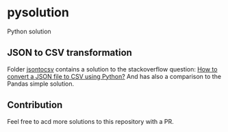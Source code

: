 # pysolution

Python solution
                                                                                                  
## JSON to CSV transformation
Folder [jsontocsv](jsontocsv) contains a solution to the stackoverflow question: [How to convert a JSON file to CSV using Python?](https://stackoverflow.com/questions/1871524/how-can-i-convert-json-to-csv)
And has also a comparison to the Pandas simple solution.

## Contribution
Feel free to acd more solutions to this repository with a PR.



